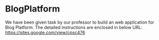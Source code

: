 # BlogPlatform

We have been given task by our professor to build an web application for Blog Platform. The detailed instructions are enclosed
in below URL:
https://sites.google.com/view/cpsc476
